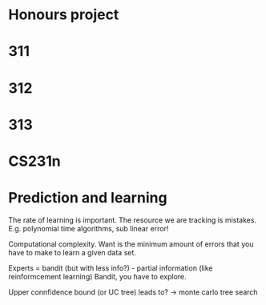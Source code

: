 # Honours project



# 311


# 312


# 313


# CS231n


# Prediction and learning

The rate of learning is important. The resource we are tracking is mistakes. E.g. polynomial time algorithms, sub linear error!

Computational complexity. Want is the minimum amount of errors that you have to make to learn a given data set.

Experts = bandit (but with less info?) - partial information (like reinformcement learning)
Bandit, you have to explore.

Upper connfidence bound (or UC tree) leads to? -> monte carlo tree search
